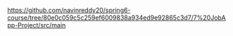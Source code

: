 
https://github.com/navinreddy20/spring6-course/tree/80e0c059c5c259ef6009838a934ed9e92865c3d7/7%20JobApp-Project/src/main
